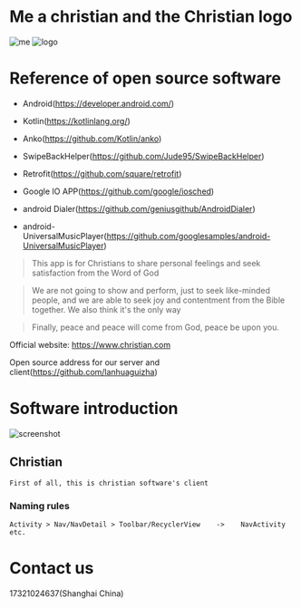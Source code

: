 # Me a christian and the Christian logo
![me](https://github.com/lanhuaguizha/Christian/blob/master/20180331_085803.jpg)
![logo](https://github.com/lanhuaguizha/Christian/blob/master/app/src/main/res/mipmap-xxxhdpi/ic_launcher.png)

# Reference of open source software

* Android(https://developer.android.com/)
 
* Kotlin(https://kotlinlang.org/)

* Anko(https://github.com/Kotlin/anko)

* SwipeBackHelper(https://github.com/Jude95/SwipeBackHelper)

* Retrofit(https://github.com/square/retrofit)

* Google IO APP(https://github.com/google/iosched)

* android Dialer(https://github.com/geniusgithub/AndroidDialer)

* android-UniversalMusicPlayer(https://github.com/googlesamples/android-UniversalMusicPlayer)

> This app is for Christians to share personal feelings and seek satisfaction from the Word of God

> We are not going to show and perform, just to seek like-minded people, and we are able to seek joy and contentment from the Bible together. We also think it's the only way

> Finally, peace and peace will come from God, peace be upon you.

Official website: https://www.christian.com

Open source address for our server and client(https://github.com/lanhuaguizha)

# Software introduction
![screenshot](https://github.com/lanhuaguizha/Christian/blob/master/device-2018-03-30-225123.jpg)

## Christian
    First of all, this is christian software's client

### Naming rules
    Activity > Nav/NavDetail > Toolbar/RecyclerView    ->    NavActivity etc.

# Contact us
17321024637(Shanghai China)
